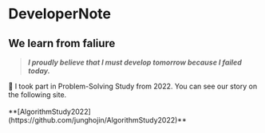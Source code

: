 # DeveloperNote

## We learn from faliure

> ***I proudly believe that I must develop tomorrow because I failed today.***

<aside>
📢 I took part in Problem-Solving Study from 2022. You can see our story on the following site.

</aside>
<br>
**[AlgorithmStudy2022](https://github.com/junghojin/AlgorithmStudy2022)**


